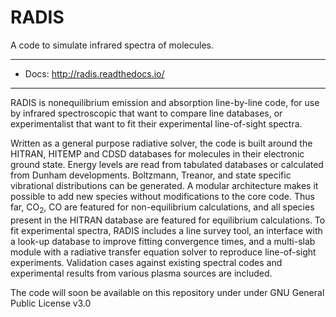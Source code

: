 # RADIS 

A code to simulate infrared spectra of molecules.

---

- Docs: http://radis.readthedocs.io/

---

RADIS is nonequilibrium emission and absorption line-by-line code, for use by 
infrared spectroscopic that want to compare line databases, or experimentalist 
that want to fit their experimental line-of-sight spectra.

Written as a general purpose radiative solver, the code is built around the HITRAN, 
HITEMP and CDSD databases for molecules in their electronic ground state. Energy 
levels are read from tabulated databases or calculated from Dunham developments. 
Boltzmann, Treanor, and state specific vibrational distributions can be 
generated. A modular architecture makes it possible to add new species without 
modifications to the core code. Thus far, CO<sub>2</sub>, CO are featured for non-equilibrium 
calculations, and all species present in the HITRAN database are featured for 
equilibrium calculations. To fit experimental spectra, RADIS includes a line 
survey tool, an interface with a look-up database to improve fitting convergence 
times, and a multi-slab module with a radiative transfer equation solver to 
reproduce line-of-sight experiments. Validation cases against existing spectral 
codes and experimental results from various plasma sources are included. 

The code will soon be available on this repository under under GNU General Public 
License v3.0
